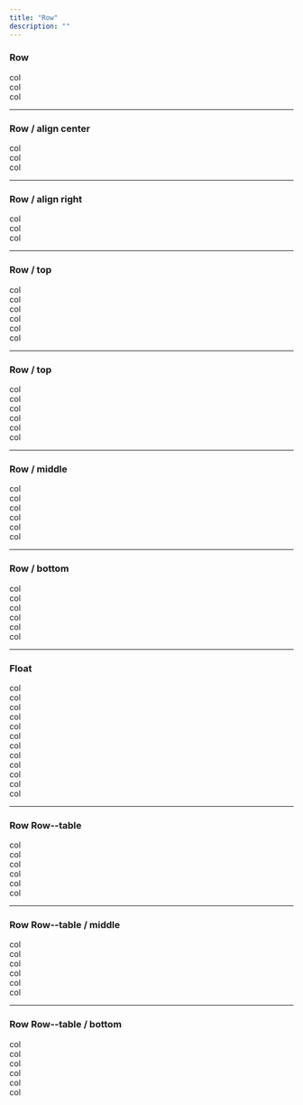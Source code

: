 ```yaml
---
title: "Row"
description: ""
---
```


<div class="Container test-container">
  <h3>Row</h3>
  <div class="Row">
    <div class="Row-col test-row-col t-bs-width6of12 t-xs-width4of12 t-sm-width3of12 t-md-width2of12 t-lg-width2of12">
      col
    </div>
    <div class="Row-col test-row-col t-bs-width6of12 t-xs-width4of12 t-sm-width3of12 t-md-width2of12 t-lg-width2of12">
      col
    </div>
    <div class="Row-col test-row-col t-bs-width6of12 t-xs-width4of12 t-sm-width3of12 t-md-width2of12 t-lg-width2of12">
      col
    </div>
  </div>
</div>

<hr>

<div class="Container test-container">
  <h3>Row / align center</h3>
  <div class="Row row--center">
    <div class="Row-col test-row-col t-bs-width6of12 t-xs-width4of12 t-sm-width3of12 t-md-width2of12 t-lg-width2of12">
      col
    </div>
    <div class="Row-col test-row-col t-bs-width6of12 t-xs-width4of12 t-sm-width3of12 t-md-width2of12 t-lg-width2of12">
      col
    </div>
    <div class="Row-col test-row-col t-bs-width6of12 t-xs-width4of12 t-sm-width3of12 t-md-width2of12 t-lg-width2of12">
      col
    </div>
  </div>
</div>

<hr>

<div class="Container test-container">
  <h3>Row / align right</h3>
  <div class="Row row--right">
    <div class="Row-col test-row-col t-bs-width6of12 t-xs-width4of12 t-sm-width3of12 t-md-width2of12 t-lg-width2of12">
      col
    </div>
    <div class="Row-col test-row-col t-bs-width6of12 t-xs-width4of12 t-sm-width3of12 t-md-width2of12 t-lg-width2of12">
      col
    </div>
    <div class="Row-col test-row-col t-bs-width6of12 t-xs-width4of12 t-sm-width3of12 t-md-width2of12 t-lg-width2of12">
      col
    </div>
  </div>
</div>

<hr>

<div class="Container-full test-container">
  <h3>Row / top</h3>
  <div class="Row">
    <div class="Row-col test-row-col t-bs-width6of12 t-xs-width4of12 t-sm-width3of12 t-md-width2of12 t-lg-width2of12">
      col
    </div>
    <div class="Row-col test-row-col t-bs-width6of12 t-xs-width4of12 t-sm-width3of12 t-md-width2of12 t-lg-width2of12">
      col
    </div>
    <div class="Row-col test-row-col test-row-col--height t-bs-width6of12 t-xs-width4of12 t-sm-width3of12 t-md-width2of12 t-lg-width2of12">
      col
    </div>
    <div class="Row-col test-row-col t-bs-width6of12 t-xs-width4of12 t-sm-width3of12 t-md-width2of12 t-lg-width2of12">
      col
    </div>
    <div class="Row-col test-row-col t-bs-width6of12 t-xs-width4of12 t-sm-width3of12 t-md-width2of12 t-lg-width2of12">
      col
    </div>
    <div class="Row-col test-row-col t-bs-width6of12 t-xs-width4of12 t-sm-width3of12 t-md-width2of12 t-lg-width2of12">
      col
    </div>
  </div>
</div>

<hr>

<div class="Container test-container">
  <h3>Row / top</h3>
  <div class="Row">
    <div class="Row-col test-row-col t-bs-width6of12 t-xs-width4of12 t-sm-width3of12 t-md-width2of12 t-lg-width2of12">
      col
    </div>
    <div class="Row-col test-row-col t-bs-width6of12 t-xs-width4of12 t-sm-width3of12 t-md-width2of12 t-lg-width2of12">
      col
    </div>
    <div class="Row-col test-row-col test-row-col--height t-bs-width6of12 t-xs-width4of12 t-sm-width3of12 t-md-width2of12 t-lg-width2of12">
      col
    </div>
    <div class="Row-col test-row-col t-bs-width6of12 t-xs-width4of12 t-sm-width3of12 t-md-width2of12 t-lg-width2of12">
      col
    </div>
    <div class="Row-col test-row-col t-bs-width6of12 t-xs-width4of12 t-sm-width3of12 t-md-width2of12 t-lg-width2of12">
      col
    </div>
    <div class="Row-col test-row-col t-bs-width6of12 t-xs-width4of12 t-sm-width3of12 t-md-width2of12 t-lg-width2of12">
      col
    </div>
  </div>
</div>

<hr>

<div class="Container test-container">
  <h3>Row / middle</h3>
  <div class="Row row--middle">
    <div class="Row-col test-row-col t-bs-width6of12 t-xs-width4of12 t-sm-width3of12 t-md-width2of12 t-lg-width2of12">
      col
    </div>
    <div class="Row-col test-row-col t-bs-width6of12 t-xs-width4of12 t-sm-width3of12 t-md-width2of12 t-lg-width2of12">
      col
    </div>
    <div class="Row-col test-row-col test-row-col--height t-bs-width6of12 t-xs-width4of12 t-sm-width3of12 t-md-width2of12 t-lg-width2of12">
      col
    </div>
    <div class="Row-col test-row-col t-bs-width6of12 t-xs-width4of12 t-sm-width3of12 t-md-width2of12 t-lg-width2of12">
      col
    </div>
    <div class="Row-col test-row-col t-bs-width6of12 t-xs-width4of12 t-sm-width3of12 t-md-width2of12 t-lg-width2of12">
      col
    </div>
    <div class="Row-col test-row-col t-bs-width6of12 t-xs-width4of12 t-sm-width3of12 t-md-width2of12 t-lg-width2of12">
      col
    </div>
  </div>
</div>

<hr>

<div class="Container test-container">
  <h3>Row / bottom</h3>
  <div class="Row row--bottom">
    <div class="Row-col test-row-col t-bs-width6of12 t-xs-width4of12 t-sm-width3of12 t-md-width2of12 t-lg-width2of12">
      col
    </div>
    <div class="Row-col test-row-col t-bs-width6of12 t-xs-width4of12 t-sm-width3of12 t-md-width2of12 t-lg-width2of12">
      col
    </div>
    <div class="Row-col test-row-col test-row-col--height t-bs-width6of12 t-xs-width4of12 t-sm-width3of12 t-md-width2of12 t-lg-width2of12">
      col
    </div>
    <div class="Row-col test-row-col t-bs-width6of12 t-xs-width4of12 t-sm-width3of12 t-md-width2of12 t-lg-width2of12">
      col
    </div>
    <div class="Row-col test-row-col t-bs-width6of12 t-xs-width4of12 t-sm-width3of12 t-md-width2of12 t-lg-width2of12">
      col
    </div>
    <div class="Row-col test-row-col t-bs-width6of12 t-xs-width4of12 t-sm-width3of12 t-md-width2of12 t-lg-width2of12">
      col
    </div>
  </div>
</div>

<hr>



<div class="Container test-container">
  <h3>Float</h3>
  <div class="Row Row--float">
    <div class="Row-col test-row-col t-bs-width6of12 t-xs-width4of12 t-sm-width3of12 t-md-width2of12 t-lg-width2of12">
      col
    </div>
    <div class="Row-col test-row-col t-bs-width6of12 t-xs-width4of12 t-sm-width3of12 t-md-width2of12 t-lg-width2of12">
      col
    </div>
    <div class="Row-col test-row-col t-bs-width6of12 t-xs-width4of12 t-sm-width3of12 t-md-width2of12 t-lg-width2of12">
      col
    </div>
    <div class="Row-col test-row-col t-bs-width6of12 t-xs-width4of12 t-sm-width3of12 t-md-width2of12 t-lg-width2of12">
      col
    </div>
    <div class="Row-col test-row-col t-bs-width6of12 t-xs-width4of12 t-sm-width3of12 t-md-width2of12 t-lg-width2of12">
      col
    </div>
    <div class="Row-col test-row-col--height test-row-col t-bs-width6of12 t-xs-width4of12 t-sm-width3of12 t-md-width2of12 t-lg-width2of12">
      col
    </div>
    <div class="Row-col test-row-col t-bs-width6of12 t-xs-width4of12 t-sm-width3of12 t-md-width2of12 t-lg-width2of12">
      col
    </div>
    <div class="Row-col test-row-col t-bs-width6of12 t-xs-width4of12 t-sm-width3of12 t-md-width2of12 t-lg-width2of12">
      col
    </div>
    <div class="Row-col test-row-col t-bs-width6of12 t-xs-width4of12 t-sm-width3of12 t-md-width2of12 t-lg-width2of12">
      col
    </div>
    <div class="Row-col test-row-col t-bs-width6of12 t-xs-width4of12 t-sm-width3of12 t-md-width2of12 t-lg-width2of12">
      col
    </div>
    <div class="Row-col test-row-col t-bs-width6of12 t-xs-width4of12 t-sm-width3of12 t-md-width2of12 t-lg-width2of12">
      col
    </div>
    <div class="Row-col test-row-col t-bs-width6of12 t-xs-width4of12 t-sm-width3of12 t-md-width2of12 t-lg-width2of12">
      col
    </div>
  </div>
</div>

<hr>

<div class="Container test-container">
  <h3>Row Row--table</h3>
  <div class="Row Row--table">
    <div class="Row-col test-row-col t-xs-width2of12">
      col
    </div>
    <div class="Row-col test-row-col t-xs-width2of12">
      col
    </div>
    <div class="Row-col test-row-col--height test-row-col t-xs-width2of12">
      col
    </div>
    <div class="Row-col test-row-col t-xs-width2of12">
      col
    </div>
    <div class="Row-col test-row-col t-xs-width2of12">
      col
    </div>
    <div class="Row-col test-row-col t-xs-width2of12">
      col
    </div>
  </div>
</div>

<hr>

<div class="Container test-container">
  <h3>Row Row--table / middle</h3>
  <div class="Row Row--table row--middle">
    <div class="Row-col test-row-col t-xs-width2of12">
      col
    </div>
    <div class="Row-col test-row-col t-xs-width2of12">
      col
    </div>
    <div class="Row-col test-row-col t-xs-width2of12">
      col
    </div>
    <div class="Row-col test-row-col test-row-col--height t-xs-width2of12">
      col
    </div>
    <div class="Row-col test-row-col t-xs-width2of12">
      col
    </div>
    <div class="Row-col test-row-col t-xs-width2of12">
      col
    </div>
  </div>
</div>

<hr>

<div class="Container test-container">
  <h3>Row Row--table / bottom</h3>
  <div class="Row Row--table row--bottom">
    <div class="Row-col test-row-col t-sm-width2of12">
      col
    </div>
    <div class="Row-col test-row-col t-sm-width2of12">
      col
    </div>
    <div class="Row-col test-row-col test-row-col--height t-sm-width2of12">
      col
    </div>
    <div class="Row-col test-row-col t-sm-width2of12">
      col
    </div>
    <div class="Row-col test-row-col t-sm-width2of12">
      col
    </div>
    <div class="Row-col test-row-col t-sm-width2of12">
      col
    </div>
  </div>
</div>
